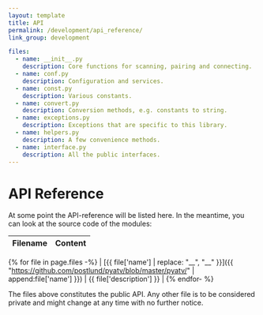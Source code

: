 ```yaml
---
layout: template
title: API
permalink: /development/api_reference/
link_group: development

files:
  - name: __init__.py
    description: Core functions for scanning, pairing and connecting.
  - name: conf.py
    description: Configuration and services.
  - name: const.py
    description: Various constants.
  - name: convert.py
    description: Conversion methods, e.g. constants to string.
  - name: exceptions.py
    description: Exceptions that are specific to this library.
  - name: helpers.py
    description: A few convenience methods.
  - name: interface.py
    description: All the public interfaces.
---
```

# API Reference

At some point the API-reference will be listed here. In the meantime,
you can look at the source code of the modules:

| Filename | Content |
| -------- | ------- |
{% for file in page.files -%}
| [{{ file['name'] | replace: "__", "\_\_" }}]({{ "https://github.com/postlund/pyatv/blob/master/pyatv/" | append:file['name'] }}) | {{ file['description'] }} |
{% endfor- %}

The files above constitutes the public API. Any other file is to be considered
private and might change at any time with no further notice.